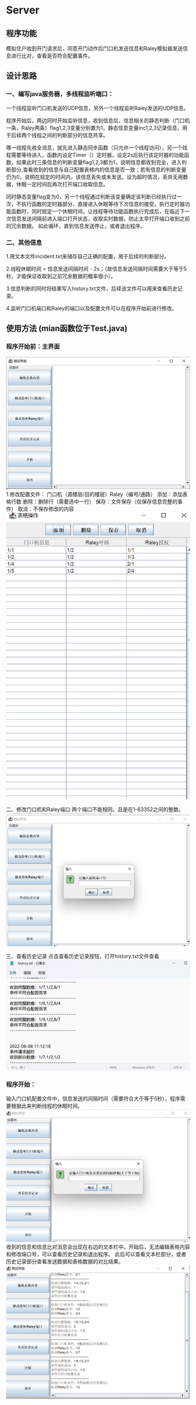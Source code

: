 # Server
## 程序功能
模拟住户收到开门请求后，同意开门动作后门口机发送信息和Raley模拟器发送信息进行比对，查看是否符合配置事件。
## 设计思路
### 一、编写java服务器，多线程监听端口：
一个线程监听门口机发送的UDP信息，另外一个线程监听Raley发送的UDP信息。

程序开始后，两边同时开始监听信息，收到信息后，信息相关的静态判断（门口机一条，Raley两条）flag1,2,3变量分别置为1，静态信息变量inc1,2,3记录信息，用于后续两个线程之间的判断部分的信息共享。

哪一线程先收全消息，就先进入静态同步函数（只允许一个线程访问），另一个线程需要等待进入，函数内设定Timer（）定时器，设定2s后执行该定时器的功能函数，如果此时三条信息的判断变量flag1,2,3都为1，说明信息都收到完全，进入判断部分,查看收到的信息与自己配置表格内的信息是否一致；若有信息的判断变量仍为0，说明在规定的时间内，该信息丢失或未发送，设为超时情况，丢弃无用数据，休眠一定时间后再次打开端口收取信息。

同时静态变量flag变为0，另一个线程通过判断该变量确定该判断已经执行过一次，不执行函数的定时器部分，直接进入休眠等待下次信息的接受。执行定时器功能函数时，同时规定一个休眠时间，让线程等待功能函数执行完成后，在临近下一次信息发送间隔前进入端口打开状态，收取实时数据，防止太早打开端口收到之前的冗余数据。
如此循环，直到信息发送停止，或者退出程序。

### 二、其他信息
1.用文本文件incident.txt来储存自己正确的配置，用于后续的判断部分。

2.线程休眠时间 =  信息发送间隔时间 - 2s；（故信息发送间隔时间需要大于等于5秒，才能保证收取到之前冗余数据的概率很小）。

3.信息判断的同时将结果写入history.txt文件，后续该文件可以用来查看历史记录。

4.监听门口机端口和Raley的端口以及配置文件可以在程序开始前进行修改。

## 使用方法 (mian函数位于Test.java)
### 程序开始前：主界面

![](img//%E5%9B%BE%E7%89%871.png)
1.修改配置文件：
门口机（源楼层/目的楼层）Raley（编号/通路）
添加：添加表格行数
删除：删除行（需要选中一行）
保存：文件保存（仅保存信息完整的事件）
取消：不保存修改的内容
![](https://github.com/rileyii/Server/blob/main/img/%E5%9B%BE%E7%89%872.png)
  
  
二、修改门口机和Raley端口
两个端口不能相同，且是在1-63352之间的整数。
![](https://github.com/rileyii/Server/blob/main/img/%E5%9B%BE%E7%89%873.png)


三、查看历史记录
点击查看历史记录按钮，打开history.txt文件查看
![](https://github.com/rileyii/Server/blob/main/img/%E5%9B%BE%E7%89%874.png)

### 程序开始：
 输入门口机配置文件中，信息发送的间隔时间（需要符合大于等于5秒），程序需要根据此来判断线程的休眠时间。
![](https://github.com/rileyii/Server/blob/main/img/%E5%9B%BE%E7%89%875.png)
收到的信息和信息比对消息会出现在右边的文本栏中。开始后，无法编辑表格内容和修改端口号，可以查看历史记录和退出程序。
此后可以查看文本栏部分，或者历史记录部分查看发送数据和表格数据的对比结果。
![](https://github.com/rileyii/Server/blob/main/img/%E5%9B%BE%E7%89%876.png)
